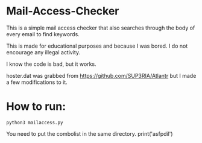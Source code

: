 # Mail-Access-Checker

This is a simple mail access checker that also searches through the body of every email to find keywords.

This is made for educational purposes and because I was bored. I do not encourage any illegal activity.

I know the code is bad, but it works.

hoster.dat was grabbed from https://github.com/SUP3RIA/Atlantr but I made a few modifications to it.

# How to run:
```
python3 mailaccess.py
```

You need to put the combolist in the same directory.
print('asfpdil')